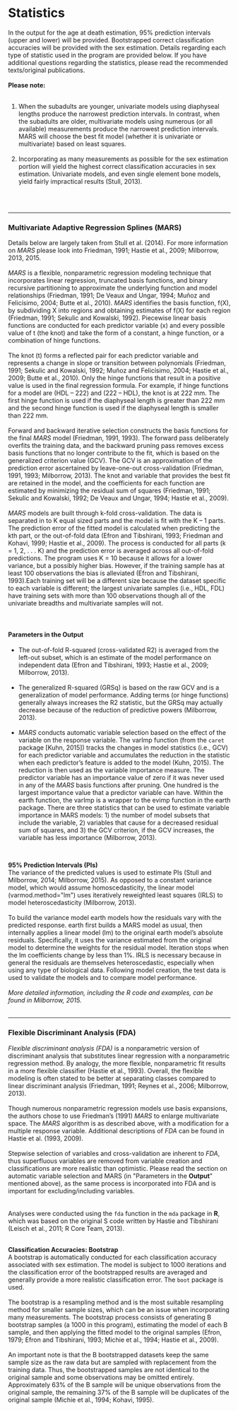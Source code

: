 # Statistics
In the output for the age at death estimation, 95% prediction intervals (upper and lower) will be provided. Bootstrapped correct classification accuracies will be provided with the sex estimation. Details regarding each type of statistic used in the program are provided below. If you have additional questions regarding the statistics, please read the recommended texts/original publications.
<br><br>
__Please note:__ 
<br><br>
1. When the subadults are younger, univariate models using diaphyseal lengths produce the narrowest prediction intervals. In contrast, when the subadults are older, multivariate models using numerous (or all available) measurements produce the narrowest prediction intervals. MARS will choose the best fit model (whether it is univariate or multivariate) based on least squares. 
<br><br> 
2. Incorporating as many measurements as possible for the sex estimation portion will yield the highest correct classification accuracies in sex estimation. Univariate models, and even single element bone models, yield fairly impractical results (Stull, 2013).

<br><br>

---

### Multivariate Adaptive Regression Splines (MARS)
Details below are largely taken from Stull et al. (2014). For more information on *MARS* please look into Friedman, 1991; Hastie et al., 2009; Milborrow, 2013, 2015.
<br><br>
*MARS* is a flexible, nonparametric regression modeling technique that incorporates linear regression, truncated basis functions, and binary recursive partitioning to approximate the underlying function and model relationships (Friedman, 1991; De Veaux and Ungar, 1994; Muñoz and Felicísimo, 2004; Butte et al., 2010). *MARS* identifies the basis function, f(X), by subdividing X into regions and obtaining estimates of f(X) for each region (Friedman, 1991; Sekulic and Kowalski, 1992). Piecewise linear basis functions are conducted for each predictor variable (x) and every possible value of t (the knot) and take the form of a constant, a hinge function, or a combination of hinge functions.
<br><br>
The knot (t) forms a reflected pair for each predictor variable and represents a change in slope or transition between polynomials (Friedman, 1991; Sekulic and Kowalski, 1992; Muñoz and Felicísimo, 2004; Hastie et al., 2009; Butte et al., 2010). Only the hinge functions that result in a positive value is used in the final regression formula. For example, if hinge functions for a model are (HDL – 222) and (222 – HDL), the knot is at 222 mm. The first hinge function is used if the diaphyseal length is greater than 222 mm and the second hinge function is used if the diaphyseal length is smaller than 222 mm.
<br><br>
Forward and backward iterative selection constructs the basis functions for the final *MARS* model (Friedman, 1991, 1993). The forward pass deliberately overfits the training data, and the backward pruning pass removes excess basis functions that no longer contribute to the fit, which is based on the generalized criterion value (GCV). The GCV is an approximation of the prediction error ascertained by leave-one-out cross-validation (Friedman, 1991, 1993; Milborrow, 2013). The knot and variable that provides the best fit are retained in the model, and the coefficients for each function are estimated by minimizing the residual sum of squares (Friedman, 1991; Sekulic and Kowalski, 1992; De Veaux and Ungar, 1994; Hastie et al., 2009).
<br><br>
*MARS* models are built through k-fold cross-validation. The data is separated in to K equal sized parts and the model is fit with the K – 1 parts. The prediction error of the fitted model is calculated when predicting the kth part, or the out-of-fold data (Efron and Tibshirani, 1993; Friedman and Kohavi, 1999; Hastie et al., 2009). The process is conducted for all parts (k = 1, 2, . . . K) and the prediction error is averaged across all out-of-fold predictions. The program uses K = 10 because it allows for a lower variance, but a possibly higher bias. However, if the training sample has at least 100 observations the bias is alleviated (Efron and Tibshirani, 1993).Each training set will be a different size because the dataset specific to each variable is different; the largest univariate samples (i.e., HDL, FDL) have training sets with more than 100 observations though all of the univariate breadths and multivariate samples will not.  
<br><br>

#### Parameters in the __Output__
- The out-of-fold R-squared (cross-validated R2) is averaged from the left-out subset, which is an estimate of the model performance on independent data (Efron and Tibshirani, 1993; Hastie et al., 2009; Milborrow, 2013). 
<br><br>
- The generalized R-squared (GRSq) is based on the raw GCV and is a generalization of model performance. Adding terms (or hinge functions) generally always increases the R2 statistic, but the GRSq may actually decrease because of the reduction of predictive powers (Milborrow, 2013).
<br><br>
- *MARS* conducts automatic variable selection based on the effect of the variable on the response variable. The varImp function (from the `caret` package [Kuhn, 2015]) tracks the changes in model statistics (i.e., GCV) for each predictor variable and accumulates the reduction in the statistic when each predictor’s feature is added to the model (Kuhn, 2015). The reduction is then used as the variable importance measure. The predictor variable has an importance value of zero if it was never used in any of the *MARS* basis functions after pruning. One hundred is the largest importance value that a predictor variable can have. Within the earth function, the varImp is a wrapper to the evimp function in the earth package. There are three statistics that can be used to estimate variable importance in MARS models: 1) the number of model subsets that include the variable, 2) variables that cause for a decreased residual sum of squares, and 3) the GCV criterion, if the GCV increases, the variable has less importance (Milborrow, 2013). 

<br>

__95% Prediction Intervals (PIs)__
<br>
The variance of the predicted values is used to estimate PIs (Stull and Milborrow, 2014; Milborrow, 2015). As opposed to a constant variance model, which would assume homoscedasticity, the linear model (varmod.method="lm") uses iteratively reweighted least squares (IRLS) to model heteroscedasticity (Milborrow, 2013).
<br><br>
 To build the variance model earth models how the residuals vary with the predicted response. earth first builds a MARS model as usual, then internally applies a linear model (lm) to the original earth model’s absolute residuals. Specifically, it uses the variance estimated from the original model to determine the weights for the residual model. Iteration stops when the lm coefficients change by less than 1%. IRLS is necessary because in general the residuals are themselves heteroscedastic, especially when using any type of biological data. Following model creation, the test data is used to validate the models and to compare model performance.
<br><br>
*More detailed information, including the R code and examples, can be found in Milborrow, 2015.*
<br><br>

---

### Flexible Discriminant Analysis (FDA)
*Flexible discriminant analysis (FDA)* is a nonparametric version of discriminant analysis that substitutes linear regression with a nonparametric regression method. By analogy, the more flexible, nonparametric fit results in a more flexible classifier (Hastie et al., 1993). Overall, the flexible modeling is often stated to be better at separating classes compared to linear discriminant analysis (Friedman, 1991; Reynes et al., 2006; Milborrow, 2013). 
<br><br>
Though numerous nonparametric regression models use basis expansions, the authors chose to use Friedman’s (1991) *MARS* to enlarge multivariate space. The *MARS* algorithm is as described above, with a modification for a multiple response variable. Additional descriptions of *FDA* can be found in Hastie et al. (1993, 2009). 
<br><br>
Stepwise selection of variables and cross-validation are inherent to *FDA*, thus superfluous variables are removed from variable creation and classifications are more realistic than optimistic. Please read the section on automatic variable selection and MARS (in "Parameters in the __Output__" mentioned above), as the same process is incorporated into FDA and is important for excluding/including variables.  
<br><br>
Analyses were conducted using the `fda` function in the `mda` package in __R__, which was based on the original S code written by Hastie and Tibshirani (Leisch et al., 2011; R Core Team, 2013). 
<br><br>


__Classification Accuracies: Bootstrap__
<br>
A bootstrap is automatically conducted for each classification accuracy associated with sex estimation. The model is subject to 1000 iterations and the classification error of the bootstrapped results are averaged and generally provide a more realistic classification error. The `boot` package is used.
<br><br>
The bootstrap is a resampling method and is the most suitable resampling method for smaller sample sizes, which can be an issue when incorporating many measurements. The bootstrap process consists of generating B bootstrap samples (a 1000 in this program), estimating the model of each B sample, and then applying the fitted model to the original samples (Efron, 1979; Efron and Tibshirani, 1993; Michie et al., 1994; Hastie et al., 2009). 
<br><br>
An important note is that the B bootstrapped datasets keep the same sample size as the raw data but are sampled with replacement from the training data. Thus, the bootstrapped samples are not identical to the original sample and some observations may be omitted entirely. Approximately 63% of the B sample will be unique observations from the original sample, the remaining 37% of the B sample will be duplicates of the original sample (Michie et al., 1994; Kohavi, 1995). 
<br><br>
